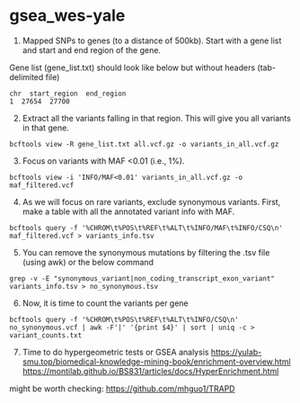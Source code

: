# gsea_wes-yale

1. Mapped SNPs to genes (to a distance of 500kb). Start with a gene list and start and end region of the gene.

Gene list (gene_list.txt) should look like below but without headers (tab-delimited file)
```
chr  start_region  end_region
1  27654  27700
```

2. Extract all the variants falling in that region. This will give you all variants in that gene.
```
bcftools view -R gene_list.txt all.vcf.gz -o variants_in_all.vcf.gz
```
  
3. Focus on variants with MAF <0.01 (i.e., 1%).
```
bcftools view -i 'INFO/MAF<0.01' variants_in_all.vcf.gz -o maf_filtered.vcf
```

4. As we will focus on rare variants, exclude synonymous variants. First, make a table with all the annotated variant info with MAF.
```
bcftools query -f '%CHROM\t%POS\t%REF\t%ALT\t%INFO/MAF\t%INFO/CSQ\n' maf_filtered.vcf > variants_info.tsv
```

5. You can remove the synonymous mutations by filtering the .tsv file (using awk) or the below command
```
grep -v -E "synonymous_variant|non_coding_transcript_exon_variant" variants_info.tsv > no_synonymous.tsv
``` 

6. Now, it is time to count the variants per gene
```
bcftools query -f '%CHROM\t%POS\t%REF\t%ALT\t%INFO/CSQ\n' no_synonymous.vcf | awk -F'|' '{print $4}' | sort | uniq -c > variant_counts.txt
```

7. Time to do hypergeometric tests or GSEA analysis
https://yulab-smu.top/biomedical-knowledge-mining-book/enrichment-overview.html
https://montilab.github.io/BS831/articles/docs/HyperEnrichment.html


might be worth checking: https://github.com/mhguo1/TRAPD
